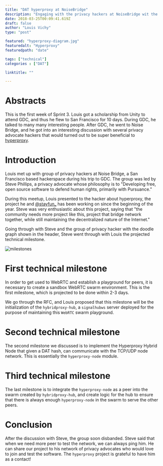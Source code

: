 ```yaml
---
title: "DAT hyperproxy at NoiseBridge"
description: "Engaging with the privacy hackers at NoiseBridge wit the hyperproxy project"
date: 2018-03-25T00:09:41.619Z
draft: false
author: "Louis Vichy"
type: "post"

featured: "hyperproxy-diagram.jpg"
featuredalt: "Hyperproxy"
featuredpath: "date"

tags: ["technical"]
categories : ["DAT"]

linktitle: ""

---
```


# Abstracts

This is the first week of Sprint 3. Louis got a scholarship from Unity to attend GDC, and thus he flew to San Francisco for 10 days. During GDC, he talked to many many interesting people. After GDC, he went to Noise Bridge, and he got into an interesting discussion with several privacy advocate hackers that would turned out to be super beneficial to [hyperproxy](https://github.com/goonism/hyperproxy).

# Introduction

Louis met up with group of privacy hackers at Noise Bridge, a San Francisco based hackerspace during his trip to GDC. The group was led by Steve Phillips, a privacy advocate whose philosophy is to "Developing free, open source software to defend human rights, primarily with Pursuance."

During this meetup, Louis presented to the hacker about hyperproxy, the project he and [@stayfun_](https://twitter.com/stayfun_) has been working on since the beginning of the year. Steve was very enthusiastic about this project, saying that "the community needs more project like this, project that bridge network together, while still maintaining the decentralized nature of the Internet."

Going through with Steve and the group of privacy hacker with the doodle graph shown in the header, Steve went through with Louis the projected technical milestone.

![milestones](/img/2018/03/hyperproxy-milestone.jpg)

# First technical milestone

In order to get used to WebRTC and establish a playground for peers, it is necessary to create a sandbox WebRTC swarm environment. This is the first milestone, which is projected to be done within 2-3 days.

We go through the RFC, and Louis proposed that this milestone will be the initialization of the `hybridproxy-hub`, a `signalhubws` server deployed for the purpose of maintaining this `WebRTC` swarm playground.

# Second technical milestone

The second milestone we discussed is to implement the Hyperproxy Hybrid Node that given a DAT hash, can communicate with the TCP/UDP node network. This is essentially the `hyperproxy-node` module.

# Third technical milestone

The last milestone is to integrate the `hyperproxy-node` as a peer into the swarm created by `hybridproxy-hub`, and create logic for the hub to ensure that there is always enough `hyperproxy-node` in the swarm to serve the other peers.

# Conclusion

After the discussion with Steve, the group soon disbanded. Steve said that when we need more peer to test the network, we can always ping him. He can share our project to his network of privacy advocates who would love to join and test the software. The `hyperproxy` project is grateful to have him as a contact!
